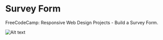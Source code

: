 # Survey Form

FreeCodeCamp: Responsive Web Design Projects - Build a Survey Form.

![Alt text](/surveyform.png "Survey Form")